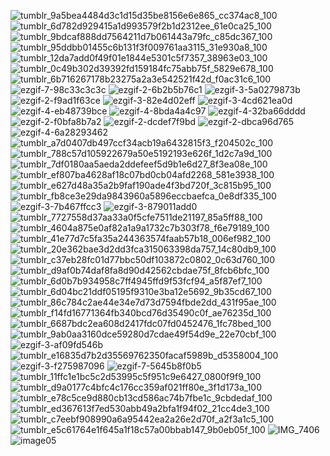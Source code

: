 ![tumblr_9a5bea4484d3c1d15d35be8156e6e865_cc374ac8_100](https://github.com/user-attachments/assets/d91934f7-b7ab-4fca-a818-33c68551064e)
![tumblr_6d782d929415a1d993579f2b1d2312ee_61e0ca25_100](https://github.com/user-attachments/assets/df1c38ff-4c00-4d33-a831-4fd4e6d81aa8)
![tumblr_9bdcaf888dd7564211d7b061443a79fc_c85dc367_100](https://github.com/user-attachments/assets/79753949-9693-486c-b913-2cec535dff6f)
![tumblr_95ddbb01455c6b131f3f009761aa3115_31e930a8_100](https://github.com/user-attachments/assets/8f233a10-6527-47f0-81d9-c8e0bff14da6)
![tumblr_12da7add0f49f01e1844e5301c5f7357_38963e03_100](https://github.com/user-attachments/assets/c8a9f16e-c2bd-4d38-82d5-75500e72bcd4)
![tumblr_0c49b302d39392fd159184fc75abb75f_5829e678_100](https://github.com/user-attachments/assets/5c38ff74-9f9a-4a83-9baa-3ebf43fb2353)
![tumblr_6b716267178b23275a2a3e542521f42d_f0ac31c6_100](https://github.com/user-attachments/assets/4c057a80-f2fb-4e96-ae55-e919461f0975)
![ezgif-7-98c33c3c3c](https://github.com/user-attachments/assets/5aea06ab-b4f9-4bc0-8eed-4b09ac6671fc)
![ezgif-2-6b2b5b76c1](https://github.com/user-attachments/assets/dd1eddcd-4ea5-452f-8129-c5a69da462b0)
![ezgif-3-5a0279873b](https://github.com/user-attachments/assets/f7224151-6dbf-4ecf-b6ba-b6c479dff390)
![ezgif-2-f9ad1f63ce](https://github.com/user-attachments/assets/b10bf65a-5b40-4e34-99a8-afe003513131)
![ezgif-3-82e4d02eff](https://github.com/user-attachments/assets/d885673c-0386-4533-8af5-15d1b234dd48)
![ezgif-3-4cd621ea0d](https://github.com/user-attachments/assets/bd97d571-6c6f-4949-9ef8-9527557a84e0)
![ezgif-4-eb48739bce](https://github.com/user-attachments/assets/ec9c37af-905a-4efc-b2fd-81ad0190ec7d)
![ezgif-4-8bda4a4c97](https://github.com/user-attachments/assets/820c2e2e-2eb8-4f58-b1f8-ea4c1eb632e2)
![ezgif-4-32ba66dddd](https://github.com/user-attachments/assets/29e8b25b-b496-45e2-b4df-7db332455bd5)
![ezgif-2-f0bfa8b7a2](https://github.com/user-attachments/assets/477355f9-6e90-4be8-9950-51f9d5c2483a)
![ezgif-2-dcdef7f9bd](https://github.com/user-attachments/assets/cd5a9577-6ad6-4a67-8456-0a25d195426c)
![ezgif-2-dbca96d765](https://github.com/user-attachments/assets/8506e674-8629-4d9a-bb09-f2a2c1936c3c)
![ezgif-4-6a28293462](https://github.com/user-attachments/assets/4bab992c-303e-4c3a-9ca3-ec9cdb289bd8)
![tumblr_a7d0407db497ccf34acb19a6432815f3_f204502c_100](https://github.com/user-attachments/assets/4202dd59-ec96-492b-8230-8b79cb82580b)
![tumblr_788c57d105922679a50e5192193e626f_1d2c7a9d_100](https://github.com/user-attachments/assets/46c9ed36-604b-49f6-8458-2ac03428cc39)
![tumblr_7df0180aa5aeda2ddefeef5d9b1e6d27_8f3ea08e_100](https://github.com/user-attachments/assets/9266c31f-124b-43c2-8461-6e5493fdd465)
![tumblr_ef807ba4628af18c07bd0cb04afd2268_581e3938_100](https://github.com/user-attachments/assets/497891dd-c362-455b-8d03-3233bb448743)
![tumblr_e627d48a35a2b9faf190ade4f3bd720f_3c815b95_100](https://github.com/user-attachments/assets/98ab6a24-1c53-4210-b620-854ab99b577f)
![tumblr_fb8ce3e29da9843960a5896eccbaefca_0e8df335_100](https://github.com/user-attachments/assets/ed31b95a-4cea-48b2-9b8c-2fe0721b14a3)
![ezgif-3-7b467ffcc3](https://github.com/user-attachments/assets/8399958d-d9c3-43cd-a75c-4651080fa158)
![ezgif-3-879011add0](https://github.com/user-attachments/assets/47035e2f-4d26-4abc-abbd-6a53669fa1d5)
![tumblr_7727558d37aa33a0f5cfe7511de21197_85a5ff88_100](https://github.com/user-attachments/assets/5a65a2af-431d-452d-afb1-5a7bb922bec2)
![tumblr_4604a875e0af82a1a9a1732c7b303f78_f6e79189_100](https://github.com/user-attachments/assets/1c129afd-de92-45a8-b252-23bc6a49012c)
![tumblr_41e77d7c5fa35a244363574faab57b18_006ef982_100](https://github.com/user-attachments/assets/b9c5a13b-9fa3-4737-a38f-499f6bc662f8)
![tumblr_20e362bae3d2dd3fca315063398da757_14c80db9_100](https://github.com/user-attachments/assets/07087aa6-d0ae-4613-a1f5-4ad32acae968)
![tumblr_c37eb28fc01d77bbc50df103872c0802_0c63d760_100](https://github.com/user-attachments/assets/98b2d693-2b2e-4a60-ab56-badf08a5db7c)
![tumblr_d9af0b74daf8fa8d90d42562cbdae75f_8fcb6bfc_100](https://github.com/user-attachments/assets/d582f2b5-8b85-454a-bbef-2ba662557552)
![tumblr_6d0b7b934958c7ff4945ffd9f53fcf94_a5f87ef7_100](https://github.com/user-attachments/assets/97282d73-8333-49f0-9138-01953c49ba7c)
![tumblr_6d04bc21ddf05195f9310e3ba12e5692_9b35cd67_100](https://github.com/user-attachments/assets/62df919a-a055-4784-998b-6203269a701b)
![tumblr_86c784c2ae44e34e7d73d7594fbde2dd_431f95ae_100](https://github.com/user-attachments/assets/91049139-d56a-4150-87ba-c22f5851c1b8)
![tumblr_f14fd16771364fb340bcd76d35490c0f_ae76235d_100](https://github.com/user-attachments/assets/97286112-24d7-48e8-bac2-d99f80ded3e6)
![tumblr_6687bdc2ea608d2417fdc07fd0452476_1fc78bed_100](https://github.com/user-attachments/assets/57c02c3a-438b-4906-967b-fd6b1b7d1795)
![tumblr_9ab0aa3160dce59280d7cdae49f54d9e_22e70cbf_100](https://github.com/user-attachments/assets/e1edfa95-6574-4b3b-99f6-bbd4a2e89bcf)
![ezgif-3-af09fd546b](https://github.com/user-attachments/assets/c91b73d0-d5af-49d6-91af-7bed5940fda4)
![tumblr_e16835d7b2d35569762350facaf5989b_d5358004_100](https://github.com/user-attachments/assets/7bbaa739-ac3a-4295-9fef-8615bc578c44)
![ezgif-3-f275987096](https://github.com/user-attachments/assets/a5557472-2b81-4dcf-947f-c17df09ce913)
![ezgif-7-5645b8f0b5](https://github.com/user-attachments/assets/df353d13-8302-40d5-a517-c20d4ec2d342)
![tumblr_11ffc1e1bc5c2d53995c5f951c9e6427_0800f9f9_100](https://github.com/user-attachments/assets/c7cc3e4a-14af-4edd-8f45-53e5bdf4a82f)
![tumblr_d9a0177c4bfc4c176cc359af021ff80e_3f1d173a_100](https://github.com/user-attachments/assets/6ec42fb6-c6e4-4623-9417-d3b78ed9eb19)
![tumblr_e78c5ce9d880cb13cd586ac74b7fbe1c_9cbdedaf_100](https://github.com/user-attachments/assets/4e50804e-a8e3-45d7-830e-36c0648381fe)
![tumblr_ed367613f7ed530abb49a2bfa1f94f02_21cc4de3_100](https://github.com/user-attachments/assets/f0c0f127-e5aa-4cc2-a650-3955e04e2872)
![tumblr_c7eebf908990a6a95442ea2a26e2d70f_a2f3a1c5_100](https://github.com/user-attachments/assets/b59531f1-2689-45a6-a811-c2e2f3a82581)
![tumblr_e5c61764e1f645a1f18c57a00bbab147_9b0eb05f_100](https://github.com/user-attachments/assets/e460d0d4-109f-4dff-885d-9e85b21eadb5)
![IMG_7406](https://github.com/user-attachments/assets/03b0d660-dd1b-4d84-86f8-b769661c33b0)
![image05](https://github.com/user-attachments/assets/5596376c-c7b7-4618-90b9-74db0e3de1c7)








<!--
**crypticerebrum/crypticerebrum** is a ✨ _special_ ✨ repository because its `README.md` (this file) appears on your GitHub profile.

Here are some ideas to get you started:

- 🔭 I’m currently working on ...
- 🌱 I’m currently learning ...
- 👯 I’m looking to collaborate on ...
- 🤔 I’m looking for help with ...
- 💬 Ask me about ...
- 📫 How to reach me: ...
- 😄 Pronouns: ...
- ⚡ Fun fact: ...
-->
